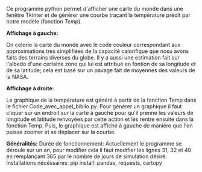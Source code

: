 Ce programme python permet d'afficher une carte du monde dans une fenêtre Tkinter et de générer une courbe traçant la température prédit par notre modèle (fonction *Temp*).

**Affichage à gauche:**

On colorie la carte du monde avec le code couleur correspondant aux approximations très simplifiées de la capacité calorifique que nosu avons faits des terrains diverses du globe.
Il y a aussi une estimation fait sur l'albedo d'une certaine zone qui lui est attribué en fontion de sa longitude et de sa latitude; cela est basé sur un pavage fait de moyennes des valeurs de la NASA.

**Affichage à droite:**

Le graphique de la température est généré à partir de la fonction Temp dans le fichier Code_avec_appel_biblio.py. Pour générer un graphique il faut cliquer sur un endroit sur la carte à gauche pour qu'il prenne les valeurs de longitude et latitude renvoyées par cette action et les rentre ensuite dans la fonction Temp. Puis, le graphique est affiché à gauche de manière que l'on puisse zoomer et se déplacer sur la courbe. 

**Généralités:**
Durée de fonctionnement: Actuellement le programme se déroule sur un an, pour modifier cela il faut modifier les lignes 31, 32 et 40 en remplançant 365 par le nombre de jours de simulation désiré.
Installations nécéssaires: 
pip install: pandas, requests, cartopy


